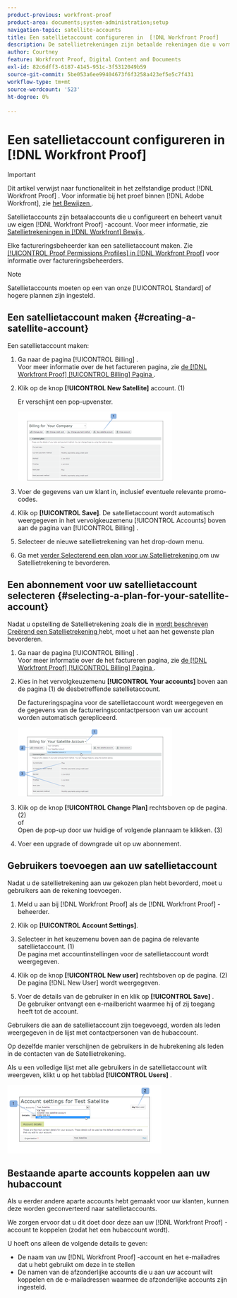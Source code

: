 ```yaml
---
product-previous: workfront-proof
product-area: documents;system-administration;setup
navigation-topic: satellite-accounts
title: Een satellietaccount configureren in  [!DNL Workfront Proof]
description: De satellietrekeningen zijn betaalde rekeningen die u vormt en van binnen uw eigen  [!DNL Workfront]  rekening van het Bewijs beheert. Voor meer informatie, zie "Satellietrekeningen in  [!DNL Workfront]  Bewijs.
author: Courtney
feature: Workfront Proof, Digital Content and Documents
exl-id: 82c6dff3-6187-4145-951c-3f5312049b59
source-git-commit: 5be053a6ee99404673f6f3258a423ef5e5c7f431
workflow-type: tm+mt
source-wordcount: '523'
ht-degree: 0%

---
```


# Een satellietaccount configureren in [!DNL Workfront Proof]

>[!IMPORTANT]
>
>Dit artikel verwijst naar functionaliteit in het zelfstandige product [!DNL Workfront Proof] . Voor informatie bij het proef binnen [!DNL Adobe Workfront], zie [ het Bewijzen ](../../../review-and-approve-work/proofing/proofing.md).

Satellietaccounts zijn betaalaccounts die u configureert en beheert vanuit uw eigen [!DNL Workfront Proof] -account. Voor meer informatie, zie [ Satellietrekeningen in  [!DNL Workfront]  Bewijs ](../../../workfront-proof/wp-acct-admin/satellite-accounts/sat-accts-in-wp.md).

Elke factureringsbeheerder kan een satellietaccount maken. Zie [[!UICONTROL Proof Permissions Profiles] in  [!DNL Workfront Proof]](../../../workfront-proof/wp-acct-admin/account-settings/proof-perm-profiles-in-wp.md) voor informatie over factureringsbeheerders.

>[!NOTE]
>
> Satellietaccounts moeten op een van onze [!UICONTROL Standard] of hogere plannen zijn ingesteld.

## Een satellietaccount maken {#creating-a-satellite-account}

Een satellietaccount maken:

1. Ga naar de pagina [!UICONTROL Billing] .\
   Voor meer informatie over de het factureren pagina, zie [ de  [!DNL Workfront Proof] [!UICONTROL Billing] Pagina ](../../../workfront-proof/wp-billingsettings/manage-your-billing/wp-billing-page.md).

1. Klik op de knop **[!UICONTROL New Satellite]** account. (1)

   Er verschijnt een pop-upvenster.

   ![ New_Satellite_Account.png ](assets/new-satellite-account-350x156.png)

1. Voer de gegevens van uw klant in, inclusief eventuele relevante promo-codes.
1. Klik op **[!UICONTROL Save]**. De satellietaccount wordt automatisch weergegeven in het vervolgkeuzemenu [!UICONTROL Accounts] boven aan de pagina van [!UICONTROL Billing] .
1. Selecteer de nieuwe satellietrekening van het drop-down menu.
1. Ga met [ verder Selecterend een plan voor uw Satellietrekening ](#selecting-a-plan-for-your-satellite-account) om uw Satellietrekening te bevorderen.

## Een abonnement voor uw satellietaccount selecteren {#selecting-a-plan-for-your-satellite-account}

Nadat u opstelling de Satellietrekening zoals die in [ wordt beschreven Creërend een Satellietrekening ](#creating-a-satellite-account) hebt, moet u het aan het gewenste plan bevorderen.

1. Ga naar de pagina [!UICONTROL Billing] .\
   Voor meer informatie over de het factureren pagina, zie [ de  [!DNL Workfront Proof] [!UICONTROL Billing] Pagina ](../../../workfront-proof/wp-billingsettings/manage-your-billing/wp-billing-page.md).

1. Kies in het vervolgkeuzemenu **[!UICONTROL Your accounts]** boven aan de pagina (1) de desbetreffende satellietaccount.

   De factureringspagina voor de satellietaccount wordt weergegeven en de gegevens van de factureringscontactpersoon van uw account worden automatisch gerepliceerd.

   ![ Satellite_Account_Change_Plan.png ](assets/satellite-account-change-plan-350x156.png)

1. Klik op de knop **[!UICONTROL Change Plan]** rechtsboven op de pagina. (2)\
   of\
   Open de pop-up door uw huidige of volgende plannaam te klikken. (3)

1. Voer een upgrade of downgrade uit op uw abonnement.

## Gebruikers toevoegen aan uw satellietaccount

Nadat u de satellietrekening aan uw gekozen plan hebt bevorderd, moet u gebruikers aan de rekening toevoegen.

1. Meld u aan bij [!DNL Workfront Proof] als de [!DNL Workfront Proof] -beheerder.
1. Klik op **[!UICONTROL Account Settings]**.
1. Selecteer in het keuzemenu boven aan de pagina de relevante satellietaccount. (1)\
   De pagina met accountinstellingen voor de satellietaccount wordt weergegeven.
1. Klik op de knop **[!UICONTROL New user]** rechtsboven op de pagina. (2)\
   De pagina [!DNL New User] wordt weergegeven.

1. Voer de details van de gebruiker in en klik op **[!UICONTROL Save]** .\
   De gebruiker ontvangt een e-mailbericht waarmee hij of zij toegang heeft tot de account.

Gebruikers die aan de satellietaccount zijn toegevoegd, worden als leden weergegeven in de lijst met contactpersonen van de hubaccount.

Op dezelfde manier verschijnen de gebruikers in de hubrekening als leden in de contacten van de Satellietrekening.

Als u een volledige lijst met alle gebruikers in de satellietaccount wilt weergeven, klikt u op het tabblad **[!UICONTROL Users]** .

![ SA_New_User.png ](assets/sa-new-user-350x156.png)

## Bestaande aparte accounts koppelen aan uw hubaccount

Als u eerder andere aparte accounts hebt gemaakt voor uw klanten, kunnen deze worden geconverteerd naar satellietaccounts.

We zorgen ervoor dat u dit doet door deze aan uw [!DNL Workfront Proof] -account te koppelen (zodat het een hubaccount wordt).

U hoeft ons alleen de volgende details te geven:

* De naam van uw [!DNL Workfront Proof] -account en het e-mailadres dat u hebt gebruikt om deze in te stellen
* De namen van de afzonderlijke accounts die u aan uw account wilt koppelen en de e-mailadressen waarmee de afzonderlijke accounts zijn ingesteld.
